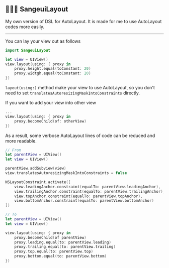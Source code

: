 
## 👨🏽‍💻 SangeuiLayout

My own version of DSL for AutoLayout.
It is made for me to use AutoLayout codes more easily.

---

You can lay your view out as follows
```swift
import SangeuiLayout

let view = UIView()
view.layout(using: { proxy in
    proxy.height.equal(toConstant: 20)
    proxy.widtgh.equal(toConstant: 20)
})
```

`layout(using:)` method make your view to use AutoLayout, so you don't need to set `translatesAutoresizingMaskIntoConstraints` directly. 

If you want to add your view into other view
```swift
...
view.layout(using: { proxy in 
    proxy.becomeChild(of: otherView)
})
```

As a result, some verbose AutoLayout lines of code can be reduced and more readable.
```swift
// From
let parentView = UIView()
let view = UIView()

parentView.addSubview(view)
view.translatesAutoresizingMaskIntoConstraints = false

NSLayoutConstraint.activate([
    view.leadingAnchor.constraint(equalTo: parentView.leadingAnchor),
    view.trailingAnchor.constraint(equalTo: parentView.trailingAnchor),
    view.topAnchor.constraint(equalTo: parentView.topAnchor),
    view.bottomAnchor.constraint(equalTo: parentView.bottomAnchor)
])

// To
let parentView = UIView()
let view = UIView()

view.layout(using: { proxy in 
    proxy.becomeChild(of parentView)
    proxy.leading.equal(to: parentView.leading)
    proxy.trailing.equal(to: parentView.trailing)
    proxy.top.equal(to: parentView.top)
    proxy.bottom.equal(to: parentView.bottom)
})

```
